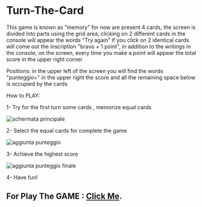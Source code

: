 # Turn-The-Card



This game is known as "memory" for now are present 4 cards, the screen is divided into parts using the grid area, clicking on 2 different cards in the console will appear the words "Try again" if you click on 2 identical cards will come out the inscription "bravo + 1 point", in addition to the writings in the console, on the screen, every time you make a point will appear the total score in the upper right corner

Positions: in the upper left of the screen you will find the words "punteggio=" in the upper right the score and all the remaining space below is occupied by the cards

How to PLAY:

1- Try for the first turn some cards , memorize equal cards

![schermata principale](https://user-images.githubusercontent.com/101812397/235657543-716a2ae3-ad57-44d7-8239-3e8e4af644df.PNG)

2- Select the equal cards for complete the game

![aggiunta punteggio](https://user-images.githubusercontent.com/101812397/235657604-76ea5a11-d5da-49cb-b078-291c7056f71e.png)

3- Achieve the highest score

![aggiunta punteggio finale](https://user-images.githubusercontent.com/101812397/235657642-d34f0c26-68ec-4298-85e5-014b7f9d1489.png)

4- Have fun!


## For Play The GAME : [Click Me](https://dario-fava-2c-jcmaxwell-2023.github.io/Turn-The-Card/).
